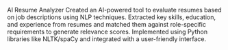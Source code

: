 AI Resume Analyzer
Created an AI-powered tool to evaluate resumes based on job descriptions using NLP techniques. Extracted key skills, education, and experience from resumes and matched them against role-specific requirements to generate relevance scores. Implemented using Python libraries like NLTK/spaCy and integrated with a user-friendly interface.

 
